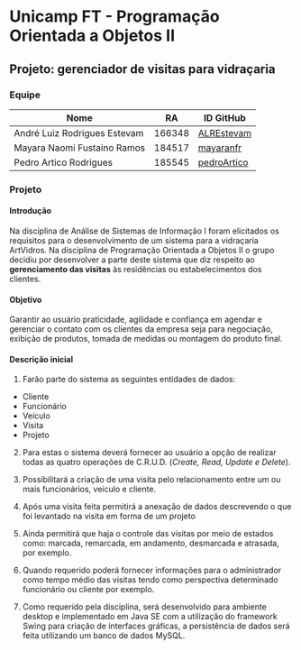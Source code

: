 # Unicamp FT - Programação Orientada a Objetos II
## Projeto: gerenciador de visitas para vidraçaria
### Equipe

|Nome                          |	 RA     | ID GitHub                                     |
|------------------------------|--------|------------------------------------------------|
| André Luiz Rodrigues Estevam | 	166348	| [ALREstevam](https://github.com/ALREstevam)    |
| Mayara Naomi Fustaino Ramos  |	 184517	|  [mayaranfr](https://github.com/mayaranfr)     |
| Pedro Artico Rodrigues	   |	 185545	| [pedroArtico](https://github.com/pedroArtico)  |



### Projeto
#### Introdução
Na disciplina de Análise de Sistemas de Informação I foram elicitados os requisitos para o desenvolvimento de um sistema para a vidraçaria ArtVidros. Na disciplina de Programação Orientada a Objetos II o grupo decidiu por desenvolver a parte deste sistema que diz respeito ao **gerenciamento das visitas** às residências ou estabelecimentos dos clientes.

#### Objetivo
Garantir ao usuário praticidade, agilidade e confiança em agendar e gerenciar o contato com os clientes da empresa seja para negociação, exibição de produtos, tomada de medidas ou montagem do produto final.

#### Descrição inicial
1. Farão parte do sistema as seguintes entidades de dados:

* Cliente
* Funcionário
* Veículo
* Visita
* Projeto

2. Para estas o sistema deverá fornecer ao usuário a opção de realizar todas as quatro operações de C.R.U.D. (*Create, Read, Update e Delete*).

3. Possibilitará a criação de uma visita pelo relacionamento entre um ou mais funcionários, veículo e cliente.

4. Após uma visita feita permitirá a anexação de dados descrevendo o que foi levantado na visita em forma de um projeto

5. Ainda permitirá que  haja o controle das visitas por meio de estados como: marcada, remarcada, em andamento, desmarcada e atrasada, por exemplo.

6. Quando requerido poderá fornecer informações para o administrador como tempo médio das visitas tendo como perspectiva determinado funcionário ou cliente por exemplo.
	
7. Como requerido pela disciplina, será desenvolvido para ambiente desktop e implementado em Java SE com a utilização do framework Swing para criação de interfaces gráficas, a persistência de dados será feita utilizando um banco de dados MySQL.







